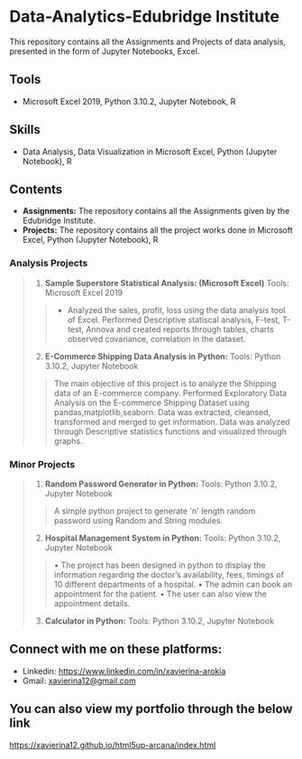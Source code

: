 # Data-Analytics-Edubridge Institute
This repository contains all the Assignments and Projects of data analysis, presented in the form of Jupyter Notebooks, Excel.

## Tools
* Microsoft Excel 2019, Python 3.10.2, Jupyter Notebook, R

## Skills
* Data Analysis, Data Visualization in Microsoft Excel, Python (Jupyter Notebook), R

## Contents
* **Assignments:** The repository contains all the Assignments given by the Edubridge Institute. 
* **Projects:** The repository contains all the project works done in Microsoft Excel, Python (Jupyter Notebook), R
### Analysis Projects
>1. **Sample Superstore Statistical Analysis: (Microsoft Excel)**  Tools: Microsoft Excel 2019 
>> * Analyzed the sales, profit, loss using the data analysis tool of Excel. 
>> Performed Descriptive statiscal analysis, F-test, T-test, Annova and 
>> created reports through tables, charts 
>> observed covariance, correlation in the dataset.
>2. **E-Commerce Shipping Data Analysis in Python:** Tools: Python 3.10.2, Jupyter Notebook
>> The main objective of this project is to analyze the Shipping data of an E-commerce company. 
>> Performed Exploratory Data Analysis on the E-commerce Shipping Dataset using pandas,matplotlib,seaborn. 
>> Data was extracted, cleansed, transformed and merged to get information. 
>> Data was analyzed through Descriptive statistics functions and visualized through graphs. 

### Minor Projects
>1. **Random Password Generator in Python:** Tools: Python 3.10.2, Jupyter Notebook
>> A simple python project to generate 'n' length random password using Random and String modules. 
>2. **Hospital Management System in Python:** Tools: Python 3.10.2, Jupyter Notebook
>> •	The project has been designed in python to display the information regarding the doctor’s availability, fees, timings of 10 different departments of a hospital. 
•	The admin can book an appointment for the patient.
•	The user can also view the appointment details. 
>3. **Calculator in Python:** Tools: Python 3.10.2, Jupyter Notebook



## Connect with me on these platforms:
* Linkedin:  https://www.linkedin.com/in/xavierina-arokia 
* Gmail: xavierina12@gmail.com 


## You can also view my portfolio through the below link
https://xavierina12.github.io/html5up-arcana/index.html
